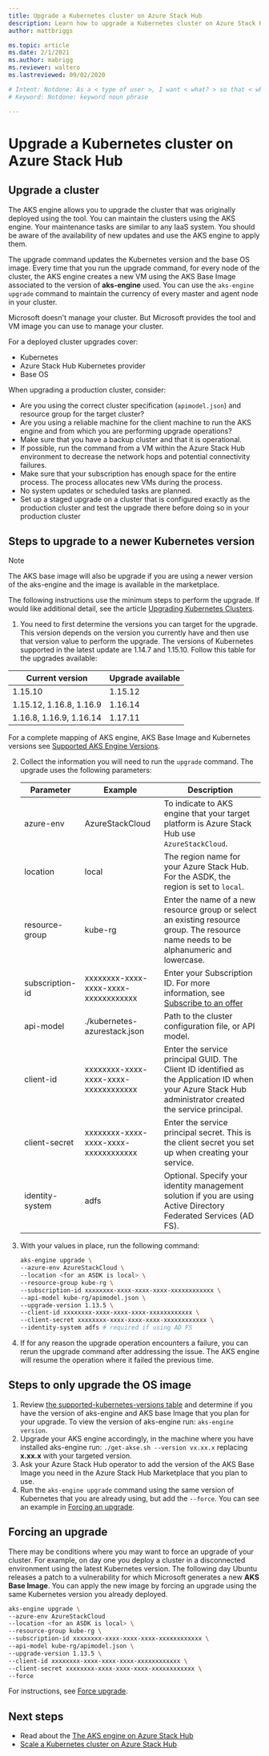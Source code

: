 ```yaml
---
title: Upgrade a Kubernetes cluster on Azure Stack Hub 
description: Learn how to upgrade a Kubernetes cluster on Azure Stack Hub. 
author: mattbriggs

ms.topic: article
ms.date: 2/1/2021
ms.author: mabrigg
ms.reviewer: waltero
ms.lastreviewed: 09/02/2020

# Intent: Notdone: As a < type of user >, I want < what? > so that < why? >
# Keyword: Notdone: keyword noun phrase

---
```



# Upgrade a Kubernetes cluster on Azure Stack Hub

## Upgrade a cluster

The AKS engine allows you to upgrade the cluster that was originally deployed using the tool. You can maintain the clusters using the AKS engine. Your maintenance tasks are similar to any IaaS system. You should be aware of the availability of new updates and use the AKS engine to apply them.

The upgrade command updates the Kubernetes version and the base OS image. Every time that you run the upgrade command, for every node of the cluster, the AKS engine creates a new VM using the AKS Base Image associated to the version of **aks-engine** used. You can use the `aks-engine upgrade` command to maintain the currency of every master and agent node in your cluster. 

Microsoft doesn't manage your cluster. But Microsoft provides the tool and VM image you can use to manage your cluster. 

For a deployed cluster upgrades cover:

-   Kubernetes
-   Azure Stack Hub Kubernetes provider
-   Base OS

When upgrading a production cluster, consider:

-   Are you using the correct cluster specification (`apimodel.json`) and resource group for the target cluster?
-   Are you using a reliable machine for the client machine to run the AKS engine and from which you are performing upgrade operations?
-   Make sure that you have a backup cluster and that it is operational.
-   If possible, run the command from a VM within the Azure Stack Hub environment to decrease the network hops and potential connectivity failures.
-   Make sure that your subscription has enough space for the entire process. The process allocates new VMs during the process.
-   No system updates or scheduled tasks are planned.
-   Set up a staged upgrade on a cluster that is configured exactly as the production cluster and test the upgrade there before doing so in your production cluster

## Steps to upgrade to a newer Kubernetes version

> [!NOTE]  
> The AKS base image will also be upgrade if you are using a newer version of the aks-engine and the image is available in the marketplace.

The following instructions use the minimum steps to perform the upgrade. If would like additional detail, see the article [Upgrading Kubernetes Clusters](https://github.com/Azure/aks-engine/blob/master/docs/topics/upgrade.md).

1. You need to first determine the versions you can target for the upgrade. This version depends on the version you currently have and then use that version value to perform the upgrade. The versions of Kubernetes supported in the latest update are 1.14.7 and 1.15.10. Follow this table for the upgrades available:

| Current version | Upgrade available |
| ------------------------- | ----------------------- |
| 1.15.10 | 1.15.12 |
| 1.15.12, 1.16.8, 1.16.9 | 1.16.14 |
| 1.16.8, 1.16.9, 1.16.14 | 1.17.11 |

For a complete mapping of AKS engine, AKS Base Image and Kubernetes versions see [Supported AKS Engine Versions](https://github.com/Azure/aks-engine/blob/master/docs/topics/azure-stack.md#supported-aks-engine-versions).

2. Collect the information you will need to run the `upgrade` command. The upgrade uses the following parameters:

    | Parameter | Example | Description |
    | --- | --- | --- |
    | azure-env | AzureStackCloud | To indicate to AKS engine that your target platform is Azure Stack Hub use `AzureStackCloud`. |
    | location | local | The region name for your Azure Stack Hub. For the ASDK, the region is set to `local`. |
    | resource-group | kube-rg | Enter the name of a new resource group or select an existing resource group. The resource name needs to be alphanumeric and lowercase. |
    | subscription-id | xxxxxxxx-xxxx-xxxx-xxxx-xxxxxxxxxxxx | Enter your Subscription ID. For more information, see [Subscribe to an offer](./azure-stack-subscribe-services.md#subscribe-to-an-offer) |
    | api-model | ./kubernetes-azurestack.json | Path to the cluster configuration file, or API model. |
    | client-id | xxxxxxxx-xxxx-xxxx-xxxx-xxxxxxxxxxxx | Enter the service principal GUID. The Client ID identified as the Application ID when your Azure Stack Hub administrator created the service principal. |
    | client-secret | xxxxxxxx-xxxx-xxxx-xxxx-xxxxxxxxxxxx | Enter the service principal secret. This is the client secret you set up when creating your service. |
    | identity-system | adfs | Optional. Specify your identity management solution if you are using Active Directory Federated Services (AD FS). |

3. With your values in place, run the following command:

    ```bash  
    aks-engine upgrade \
    --azure-env AzureStackCloud \
    --location <for an ASDK is local> \
    --resource-group kube-rg \
    --subscription-id xxxxxxxx-xxxx-xxxx-xxxx-xxxxxxxxxxxx \
    --api-model kube-rg/apimodel.json \
    --upgrade-version 1.13.5 \
    --client-id xxxxxxxx-xxxx-xxxx-xxxx-xxxxxxxxxxxx \
    --client-secret xxxxxxxx-xxxx-xxxx-xxxx-xxxxxxxxxxxx \
    --identity-system adfs # required if using AD FS
    ```

4.  If for any reason the upgrade operation encounters a failure, you can rerun the upgrade command after addressing the issue. The AKS engine will resume the operation where it failed the previous time.

## Steps to only upgrade the OS image

1. Review [the supported-kubernetes-versions table](https://github.com/Azure/aks-engine/blob/master/docs/topics/azure-stack.md#supported-aks-engine-versions) and determine if you have the version of aks-engine and AKS base Image that you plan for your upgrade. To view the version of aks-engine run: `aks-engine version`.
2. Upgrade your AKS engine accordingly, in the machine where you have installed aks-engine run: `./get-akse.sh --version vx.xx.x` replacing **x.xx.x** with your targeted version.
3. Ask your Azure Stack Hub operator to add the version of the AKS Base Image you need in the Azure Stack Hub Marketplace that you plan to use.
4. Run the `aks-engine upgrade` command using the same version of Kubernetes that you are already using, but add the `--force`. You can see an example in [Forcing an upgrade](#forcing-an-upgrade).


## Forcing an upgrade

There may be conditions where you may want to force an upgrade of your cluster. For example, on day one you deploy a cluster in a disconnected environment using the latest Kubernetes version. The following day Ubuntu releases a patch to a vulnerability for which Microsoft generates a new **AKS Base Image**. You can apply the new image by forcing an upgrade using the same Kubernetes version you already deployed.

```bash  
aks-engine upgrade \
--azure-env AzureStackCloud   
--location <for an ASDK is local> \
--resource-group kube-rg \
--subscription-id xxxxxxxx-xxxx-xxxx-xxxx-xxxxxxxxxxxx \
--api-model kube-rg/apimodel.json \
--upgrade-version 1.13.5 \
--client-id xxxxxxxx-xxxx-xxxx-xxxx-xxxxxxxxxxxx \
--client-secret xxxxxxxx-xxxx-xxxx-xxxx-xxxxxxxxxxxx \
--force
```

For instructions, see [Force upgrade](https://github.com/Azure/aks-engine/blob/master/docs/topics/upgrade.md#force-upgrade).

## Next steps

- Read about the [The AKS engine on Azure Stack Hub](azure-stack-kubernetes-aks-engine-overview.md)
- [Scale a Kubernetes cluster on Azure Stack Hub](azure-stack-kubernetes-aks-engine-scale.md)
